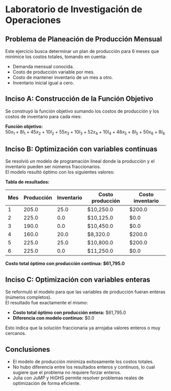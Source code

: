 # Laboratorio de Investigación de Operaciones  

## Problema de Planeación de Producción Mensual

Este ejercicio busca determinar un plan de producción para 6 meses que minimice los costos totales, tomando en cuenta:

- Demanda mensual conocida.
- Costo de producción variable por mes.
- Costo de mantener inventario de un mes a otro.
- Inventario inicial igual a cero.

## Inciso A: Construcción de la Función Objetivo

Se construyó la función objetivo sumando los costos de producción y los costos de inventario para cada mes:

**Función objetivo:**  
$50x_1 + 8I_1 + 45x_2 + 10I_2 + 55x_3 + 10I_3 + 52x_4 + 10I_4 + 48x_5 + 8I_5 + 50x_6 + 8I_6$

## Inciso B: Optimización con variables continuas

Se resolvió un modelo de programación lineal donde la producción y el inventario pueden ser números fraccionarios.  
El modelo resultó óptimo con los siguientes valores:

**Tabla de resultados:**

| Mes | Producción | Inventario | Costo producción | Costo inventario |
|-----|------------|------------|------------------|------------------|
| 1   | 205.0      | 25.0       | \$10,250.0       | \$200.0          |
| 2   | 225.0      | 0.0        | \$10,125.0       | \$0.0            |
| 3   | 190.0      | 0.0        | \$10,450.0       | \$0.0            |
| 4   | 160.0      | 20.0       | \$8,320.0        | \$200.0          |
| 5   | 225.0      | 25.0       | \$10,800.0       | \$200.0          |
| 6   | 225.0      | 0.0        | \$11,250.0       | \$0.0            |

**Costo total óptimo con producción continua:** **\$61,795.0**

## Inciso C: Optimización con variables enteras

Se reformuló el modelo para que las variables de producción fueran enteras (números completos).  
El resultado fue exactamente el mismo:

- **Costo total óptimo con producción entera:** \$61,795.0  
- **Diferencia con modelo continuo:** \$0.0

Esto indica que la solución fraccionaria ya arrojaba valores enteros o muy cercanos.

## Conclusiones

- El modelo de producción minimiza exitosamente los costos totales.
- No hubo diferencia entre los resultados enteros y continuos, lo cual sugiere que el problema no requiere forzar enteros.
- Julia con JuMP y HiGHS permite resolver problemas reales de optimización de forma eficiente.
